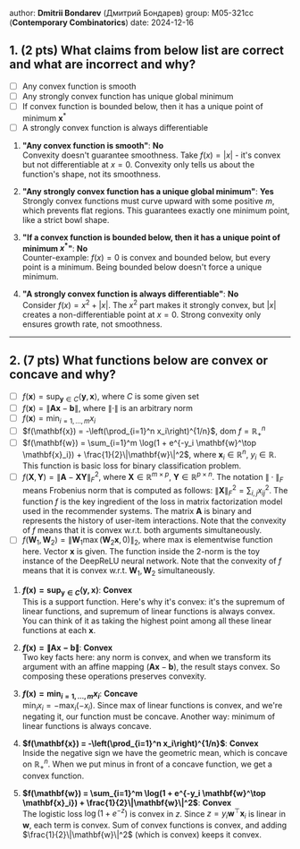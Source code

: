 author: **Dmitrii Bondarev** (Дмитрий Бондарев)
group: М05-321сс (**Contemporary Combinatorics**)
date: 2024-12-16

## 1. (2 pts) What claims from below list are correct and what are incorrect and why?

- ☐ Any convex function is smooth  
- ☐ Any strongly convex function has unique global minimum  
- ☐ If convex function is bounded below, then it has a unique point of minimum $\mathbf{x}^*$  
- ☐ A strongly convex function is always differentiable  

1. **"Any convex function is smooth"**: **No**  
    Convexity doesn't guarantee smoothness. Take $f(x) = |x|$ - it's convex but not differentiable at $x = 0$. Convexity only tells us about the function's shape, not its smoothness.

2. **"Any strongly convex function has a unique global minimum"**: **Yes**  
    Strongly convex functions must curve upward with some positive $m$, which prevents flat regions. This guarantees exactly one minimum point, like a strict bowl shape.

3. **"If a convex function is bounded below, then it has a unique point of minimum $x^*$"**: **No**  
    Counter-example: $f(x) = 0$ is convex and bounded below, but every point is a minimum. Being bounded below doesn't force a unique minimum.

4. **"A strongly convex function is always differentiable"**: **No**  
    Consider $f(x) = x^2 + |x|$. The $x^2$ part makes it strongly convex, but $|x|$ creates a non-differentiable point at $x = 0$. Strong convexity only ensures growth rate, not smoothness.

---


## 2. (7 pts) What functions below are convex or concave and why?
- ☐ $f(\mathbf{x}) = \sup_{\mathbf{y} \in C} \langle \mathbf{y}, \mathbf{x} \rangle$, where $C$ is some given set  
- ☐ $f(\mathbf{x}) = \|\mathbf{A}\mathbf{x} - \mathbf{b}\|$, where $\|\cdot\|$ is an arbitrary norm  
- ☐ $f(\mathbf{x}) = \min_{i=1, \dots, m} x_i$  
- ☐ $f(\mathbf{x}) = -\left(\prod_{i=1}^n x_i\right)^{1/n}$, dom $f = \mathbb{R}^n_+$  
- ☐ $f(\mathbf{w}) = \sum_{i=1}^m \log(1 + e^{-y_i \mathbf{w}^\top \mathbf{x}_i}) + \frac{1}{2}\|\mathbf{w}\|^2$, where $\mathbf{x}_i \in \mathbb{R}^n$, $y_i \in \mathbb{R}$. This function is basic loss for binary classification problem.  
- ☐ $f(\mathbf{X}, \mathbf{Y}) = \|\mathbf{A} - \mathbf{X}\mathbf{Y}\|_F^2$, where $\mathbf{X} \in \mathbb{R}^{m \times p}$, $\mathbf{Y} \in \mathbb{R}^{p \times n}$. The notation $\|\cdot\|_F$ means Frobenius norm that is computed as follows: $\|\mathbf{X}\|_F^2 = \sum_{i,j} x_{ij}^2$. The function $f$ is the key ingredient of the loss in matrix factorization model used in the recommender systems. The matrix $\mathbf{A}$ is binary and represents the history of user-item interactions. Note that the convexity of $f$ means that it is convex w.r.t. both arguments simultaneously.  
- ☐ $f(\mathbf{W}_1, \mathbf{W}_2) = \|\mathbf{W}_1 \max(\mathbf{W}_2 \mathbf{x}, 0)\|_2$, where max is elementwise function here. Vector $\mathbf{x}$ is given. The function inside the 2-norm is the toy instance of the DeepReLU neural network. Note that the convexity of $f$ means that it is convex w.r.t. $\mathbf{W}_1, \mathbf{W}_2$ simultaneously.  


1. **$f(\mathbf{x}) = \sup_{\mathbf{y} \in C} \langle \mathbf{y}, \mathbf{x} \rangle$**: **Convex**  
    This is a support function. Here's why it's convex: it's the supremum of linear functions, and supremum of linear functions is always convex. You can think of it as taking the highest point among all these linear functions at each $\mathbf{x}$.

2. **$f(\mathbf{x}) = \|\mathbf{A}\mathbf{x} - \mathbf{b}\|$**: **Convex**  
    Two key facts here: any norm is convex, and when we transform its argument with an affine mapping ($\mathbf{A}\mathbf{x} - \mathbf{b}$), the result stays convex. So composing these operations preserves convexity.

3. **$f(\mathbf{x}) = \min_{i=1,\dots,m} x_i$**: **Concave**  
     $\min_i x_i = -\max_i(-x_i)$. Since max of linear functions is convex, and we're negating it, our function must be concave. Another way: minimum of linear functions is always concave.

4. **$f(\mathbf{x}) = -\left(\prod_{i=1}^n x_i\right)^{1/n}$**: **Convex**  
    Inside the negative sign we have the geometric mean, which is concave on $\mathbb{R}^n_+$. When we put minus in front of a concave function, we get a convex function.

5. **$f(\mathbf{w}) = \sum_{i=1}^m \log(1 + e^{-y_i \mathbf{w}^\top \mathbf{x}_i}) + \frac{1}{2}\|\mathbf{w}\|^2$**: **Convex**  
    The logistic loss $\log(1 + e^{-z})$ is convex in $z$. Since $z = y_i \mathbf{w}^\top \mathbf{x}_i$ is linear in $\mathbf{w}$, each term is convex. Sum of convex functions is convex, and adding $\frac{1}{2}\|\mathbf{w}\|^2$ (which is convex) keeps it convex.